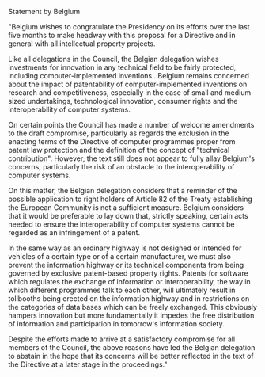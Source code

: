 Statement by Belgium

\"Belgium wishes to congratulate the Presidency on its efforts over the
last five months to make headway with this proposal for a Directive and
in general with all intellectual property projects.

Like all delegations in the Council, the Belgian delegation wishes
investments for innovation in any technical field to be fairly
protected, including computer-implemented inventions . Belgium remains
concerned about the impact of patentability of computer-implemented
inventions on research and competitiveness, especially in the case of
small and medium-sized undertakings, technological innovation, consumer
rights and the interoperability of computer systems.

On certain points the Council has made a number of welcome amendments to
the draft compromise, particularly as regards the exclusion in the
enacting terms of the Directive of computer programmes proper from
patent law protection and the definition of the concept of \"technical
contribution\". However, the text still does not appear to fully allay
Belgium\'s concerns, particularly the risk of an obstacle to the
interoperability of computer systems.

On this matter, the Belgian delegation considers that a reminder of the
possible application to right holders of Article 82 of the Treaty
establishing the European Community is not a sufficient measure. Belgium
considers that it would be preferable to lay down that, strictly
speaking, certain acts needed to ensure the interoperability of computer
systems cannot be regarded as an infringement of a patent.

In the same way as an ordinary highway is not designed or intended for
vehicles of a certain type or of a certain manufacturer, we must also
prevent the information highway or its technical components from being
governed by exclusive patent-based property rights. Patents for software
which regulates the exchange of information or interoperability, the way
in which different programmes talk to each other, will ultimately result
in tollbooths being erected on the information highway and in
restrictions on the categories of data bases which can be freely
exchanged. This obviously hampers innovation but more fundamentally it
impedes the free distribution of information and participation in
tomorrow\'s information society.

Despite the efforts made to arrive at a satisfactory compromise for all
members of the Council, the above reasons have led the Belgian
delegation to abstain in the hope that its concerns will be better
reflected in the text of the Directive at a later stage in the
proceedings.\"
